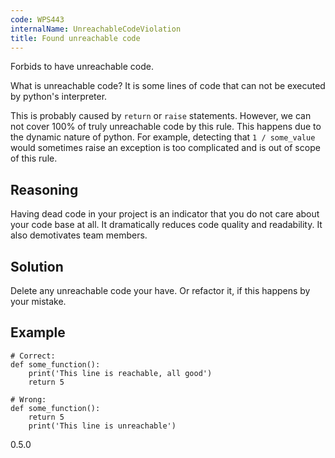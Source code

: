 ```yaml
---
code: WPS443
internalName: UnreachableCodeViolation
title: Found unreachable code
---
```


Forbids to have unreachable code.

What is unreachable code? It is some lines of code that can not be
executed by python's interpreter.

This is probably caused by `return` or `raise` statements. However, we
can not cover 100% of truly unreachable code by this rule. This happens
due to the dynamic nature of python. For example, detecting that `1 /
some_value` would sometimes raise an exception is too complicated and is
out of scope of this rule.

## Reasoning
Having dead code in your project is an indicator that you do not
care about your code base at all. It dramatically reduces code
quality and readability. It also demotivates team members.

## Solution
Delete any unreachable code your have. Or refactor it, if this
happens by your mistake.

## Example

    # Correct:
    def some_function():
        print('This line is reachable, all good')
        return 5
    
    # Wrong:
    def some_function():
        return 5
        print('This line is unreachable')

<div class="versionadded">

0.5.0

</div>